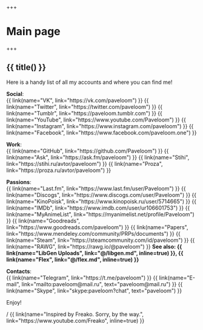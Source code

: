 +++
# Main page
+++

<div id="page">
  <div id="main">
    <h2 id="title"><span>{{ title() }}</span></h2>
    <div id="content">
      <p>Here is a handy list of all my accounts and where you can find me!</p>
      <p>
        <b>Social</b>:<br>
        {{ link(name="VK", link="https://vk.com/paveloom") }}
        {{ link(name="Twitter", link="https://twitter.com/paveloom") }}
        {{ link(name="Tumblr", link="https://paveloom.tumblr.com") }}
        {{ link(name="YouTube", link="https://www.youtube.com/Paveloom") }}
        {{ link(name="Instagram", link="https://www.instagram.com/paveloom") }}
        {{ link(name="Facebook", link="https://www.facebook.com/paveloom.one") }}
      </p>
      <p>
        <b>Work</b>:<br>
        {{ link(name="GitHub", link="https://github.com/Paveloom") }}
        {{ link(name="Ask", link="https://ask.fm/paveloom") }}
        {{ link(name="Stihi", link="https://stihi.ru/avtor/paveloom") }}
        {{ link(name="Proza", link="https://proza.ru/avtor/paveloom") }}
      </p>
      <p>
        <b>Passions</b>:<br>
        {{ link(name="Last.fm", link="https://www.last.fm/user/Paveloom") }}
        {{ link(name="Discogs", link="https://www.discogs.com/user/Paveloom") }}
        {{ link(name="KinoPoisk", link="https://www.kinopoisk.ru/user/5714665") }}
        {{ link(name="IMDb", link="https://www.imdb.com/user/ur106601753") }}
        {{ link(name="MyAnimeList", link="https://myanimelist.net/profile/Paveloom") }}
        {{ link(name="Goodreads", link="https://www.goodreads.com/paveloom") }}
        {{ link(name="Papers", link="https://www.mendeley.com/community/PRPs/documents") }}
        {{ link(name="Steam", link="https://steamcommunity.com/id/paveloom") }}
        {{ link(name="RAWG", link="https://rawg.io/@paveloom") }}
        <b>
          See also:
          {{ link(name="LibGen Uploads", link="@/libgen.md", inline=true) }},
          {{ link(name="Flex", link="@/flex.md", inline=true) }}
        </b>
      </p>
      <p>
        <b>Contacts</b>:<br>
        {{ link(name="Telegram", link="https://t.me/paveloom") }}
        {{ link(name="E-mail", link="mailto:paveloom@mail.ru", text="paveloom@mail.ru") }}
        {{ link(name="Skype", link="skype:paveloom?chat", text="paveloom") }}
      </p>
      <p>Enjoy!</p>
    </div>
  </div>
  <div id="footer">
    <div id="footnote">
      <span>/</span>
      {{ link(name="Inspired by Freako. Sorry, by the way.", link="https://www.youtube.com/Freako", inline=true) }}
    </div>
  </div>
</div>
